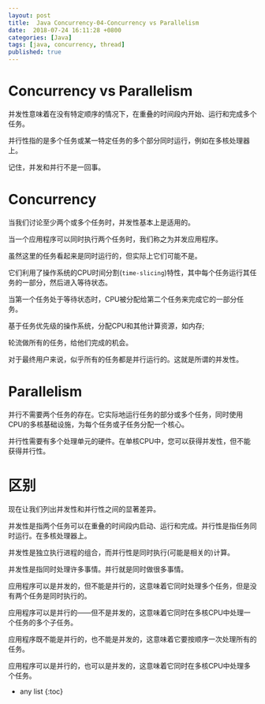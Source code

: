 ```yaml
---
layout: post
title:  Java Concurrency-04-Concurrency vs Parallelism
date:  2018-07-24 16:11:28 +0800
categories: [Java]
tags: [java, concurrency, thread]
published: true
---
```


# Concurrency vs Parallelism

并发性意味着在没有特定顺序的情况下，在重叠的时间段内开始、运行和完成多个任务。

并行性指的是多个任务或某一特定任务的多个部分同时运行，例如在多核处理器上。

记住，并发和并行不是一回事。

# Concurrency

当我们讨论至少两个或多个任务时，并发性基本上是适用的。

当一个应用程序可以同时执行两个任务时，我们称之为并发应用程序。

虽然这里的任务看起来是同时运行的，但实际上它们可能不是。

它们利用了操作系统的CPU时间分割(`time-slicing`)特性，其中每个任务运行其任务的一部分，然后进入等待状态。

当第一个任务处于等待状态时，CPU被分配给第二个任务来完成它的一部分任务。

基于任务优先级的操作系统，分配CPU和其他计算资源，如内存;

轮流做所有的任务，给他们完成的机会。

对于最终用户来说，似乎所有的任务都是并行运行的。这就是所谓的并发性。

# Parallelism

并行不需要两个任务的存在。它实际地运行任务的部分或多个任务，同时使用CPU的多核基础设施，为每个任务或子任务分配一个核心。

并行性需要有多个处理单元的硬件。在单核CPU中，您可以获得并发性，但不能获得并行性。

# 区别

现在让我们列出并发性和并行性之间的显著差异。

并发性是指两个任务可以在重叠的时间段内启动、运行和完成。并行性是指任务同时运行。在多核处理器上。

并发性是独立执行进程的组合，而并行性是同时执行(可能是相关的)计算。

并发性是指同时处理许多事情。并行就是同时做很多事情。

应用程序可以是并发的，但不能是并行的，这意味着它同时处理多个任务，但是没有两个任务是同时执行的。

应用程序可以是并行的——但不是并发的，这意味着它同时在多核CPU中处理一个任务的多个子任务。

应用程序既不能是并行的，也不能是并发的，这意味着它要按顺序一次处理所有的任务。

应用程序可以是并行的，也可以是并发的，这意味着它同时在多核CPU中处理多个任务。

* any list
{:toc}